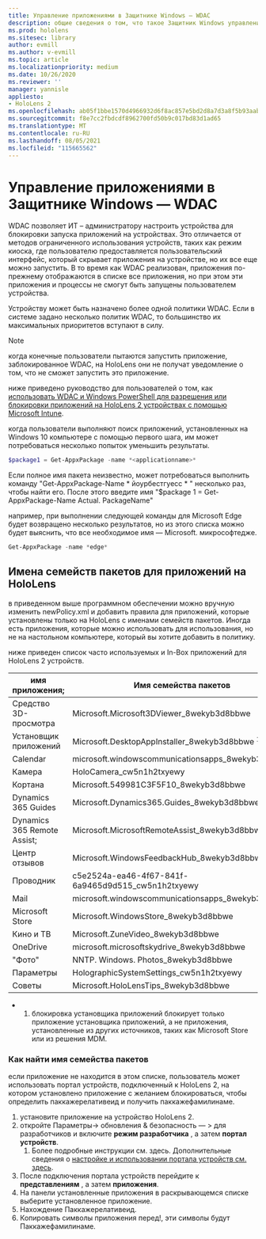 ```yaml
---
title: Управление приложениями в Защитнике Windows — WDAC
description: общие сведения о том, что такое Защитник Windows управления приложениями и как его использовать для управления устройствами HoloLens смешанной реальности.
ms.prod: hololens
ms.sitesec: library
author: evmill
ms.author: v-evmill
ms.topic: article
ms.localizationpriority: medium
ms.date: 10/26/2020
ms.reviewer: ''
manager: yannisle
appliesto:
- HoloLens 2
ms.openlocfilehash: ab05f1bbe1570d4966932d6f8ac857e5bd2d8a7d3a8f5b93aaba0335eda05b01
ms.sourcegitcommit: f8e7cc2fbdcdf8962700fd50b9c017bd83d1ad65
ms.translationtype: MT
ms.contentlocale: ru-RU
ms.lasthandoff: 08/05/2021
ms.locfileid: "115665562"
---
```

# <a name="windows-defender-application-control---wdac"></a>Управление приложениями в Защитнике Windows — WDAC

WDAC позволяет ИТ – администратору настроить устройства для блокировки запуска приложений на устройствах. Это отличается от методов ограниченного использования устройств, таких как режим киоска, где пользователю предоставляется пользовательский интерфейс, который скрывает приложения на устройстве, но их все еще можно запустить. В то время как WDAC реализован, приложения по-прежнему отображаются в списке все приложения, но при этом эти приложения и процессы не смогут быть запущены пользователем устройства.

Устройству может быть назначено более одной политики WDAC. Если в системе задано несколько политик WDAC, то большинство их максимальных приоритетов вступают в силу. 

> [!NOTE]
> когда конечные пользователи пытаются запустить приложение, заблокированное WDAC, на HoloLens они не получат уведомление о том, что не сможет запустить это приложение.

ниже приведено руководство для пользователей о том, как [использовать WDAC и Windows PowerShell для разрешения или блокировки приложений на HoloLens 2 устройствах с помощью Microsoft Intune](/mem/intune/configuration/custom-profile-hololens).

когда пользователи выполняют поиск приложений, установленных на Windows 10 компьютере с помощью первого шага, им может потребоваться несколько попыток уменьшить результаты.

```powershell
$package1 = Get-AppxPackage -name *<applicationname>*
``` 

Если полное имя пакета неизвестно, может потребоваться выполнить команду "Get-AppxPackage-Name \* йоурбестгуесс \* " несколько раз, чтобы найти его. После этого введите имя "$package 1 = Get-AppxPackage-Name Actual. PackageName"

например, при выполнении следующей команды для Microsoft Edge будет возвращено несколько результатов, но из этого списка можно будет выяснить, что все необходимое имя — Microsoft. микрософтедже.

```powershell
Get-AppxPackage -name *edge*
``` 

## <a name="package-family-names-for-apps-on-hololens"></a>Имена семейств пакетов для приложений на HoloLens

в приведенном выше программном обеспечении можно вручную изменить newPolicy.xml и добавить правила для приложений, которые установлены только на HoloLens с именами семейств пакетов. Иногда есть приложения, которые можно использовать для использования, но не на настольном компьютере, который вы хотите добавить в политику.

ниже приведен список часто используемых и In-Box приложений для HoloLens 2 устройств.

| имя приложения;                   | Имя семейства пакетов                                |
|----------------------------|----------------------------------------------------|
| Средство 3D-просмотра                  | Microsoft.Microsoft3DViewer_8wekyb3d8bbwe          |
| Установщик приложений              | Microsoft.DesktopAppInstaller_8wekyb3d8bbwe <sup>1</sup>         |
| Calendar                   | microsoft.windowscommunicationsapps_8wekyb3d8bbwe  |
| Камера                     | HoloCamera_cw5n1h2txyewy                           |
| Кортана                    | Microsoft.549981C3F5F10_8wekyb3d8bbwe              |
| Dynamics 365 Guides        | Microsoft.Dynamics365.Guides_8wekyb3d8bbwe         |
| Dynamics 365 Remote Assist; | Microsoft.MicrosoftRemoteAssist_8wekyb3d8bbwe      |
| Центр отзывов               | Microsoft.WindowsFeedbackHub_8wekyb3d8bbwe         |
| Проводник              | c5e2524a-ea46-4f67-841f-6a9465d9d515_cw5n1h2txyewy |
| Mail                       | microsoft.windowscommunicationsapps_8wekyb3d8bbwe  |
| Microsoft Store            | Microsoft.WindowsStore_8wekyb3d8bbwe               |
| Кино и ТВ                | Microsoft.ZuneVideo_8wekyb3d8bbwe                  |
| OneDrive                   | microsoft.microsoftskydrive_8wekyb3d8bbwe          |
| "Фото"                     | NNTP. Windows. Photos_8wekyb3d8bbwe             |
| Параметры                   | HolographicSystemSettings_cw5n1h2txyewy            |
| Советы                       | Microsoft.HoloLensTips_8wekyb3d8bbwe               |

- 1. блокировка установщика приложений блокирует только приложение установщика приложений, а не приложения, установленные из других источников, таких как Microsoft Store или из решения MDM.

### <a name="how-to-find-a-package-family-name"></a>Как найти имя семейства пакетов

если приложение не находится в этом списке, пользователь может использовать портал устройств, подключенный к HoloLens 2, на котором установлено приложение с желанием блокироваться, чтобы определить паккажерелативеид и получить паккажефамилинаме.

1. установите приложение на устройство HoloLens 2. 
1. откройте Параметры-> обновления & безопасность — > для разработчиков и включите **режим разработчика** , а затем **портал устройств**. 
    1. Более подробные инструкции см. здесь. Дополнительные сведения о [настройке и использовании портала устройств см. здесь](/windows/mixed-reality/develop/platform-capabilities-and-apis/using-the-windows-device-portal).
1. После подключения портала устройств перейдите к **представлениям** , а затем **приложения**. 
1. На панели установленные приложения в раскрывающемся списке выберите установленное приложение. 
1. Нахождение Паккажерелативеид. 
1. Копировать символы приложения перед!, эти символы будут Паккажефамилинаме.


